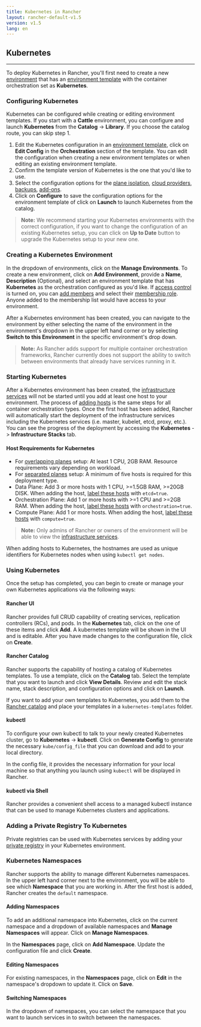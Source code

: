 ```yaml
---
title: Kubernetes in Rancher
layout: rancher-default-v1.5
version: v1.5
lang: en
---
```


## Kubernetes
---

To deploy Kubernetes in Rancher, you'll first need to create a new [environment]({{site.baseurl}}/rancher/{{page.version}}/{{page.lang}}/environments/) that has an [environment template]({{site.baseurl}}/rancher/{{page.version}}/{{page.lang}}/environments/#what-is-an-environment-template) with the container orchestration set as **Kubernetes**.

### Configuring Kubernetes

Kubernetes can be configured while creating or editing environment templates. If you start with a **Cattle** environment, you can configure and launch **Kubernetes** from the **Catalog** -> **Library**. If you choose the catalog route, you can skip step 1.

1. Edit the Kubernetes configuration in an [environment template]({{site.baseurl}}/rancher/{{page.version}}/{{page.lang}}/environments/#what-is-an-environment-template), click on **Edit Config** in the **Orchestration** section of the template. You can edit the configuration when creating a new environment templates or when editing an existing environment template.
2. Confirm the template version of Kubernetes is the one that you'd like to use.
3. Select the configuration options for the [plane isolation]({{site.baseurl}}/rancher/{{page.version}}/{{page.lang}}/kubernetes/resiliency-planes/), [cloud providers]({{site.baseurl}}/rancher/{{page.version}}/{{page.lang}}/kubernetes/providers/), [backups]({{site.baseurl}}/rancher/{{page.version}}/{{page.lang}}/kubernetes/backups/), [add-ons]({{site.baseurl}}/rancher/{{page.version}}/{{page.lang}}/kubernetes/addons/).
4. Click on **Configure** to save the configuration options for the environment template of click on **Launch** to launch Kubernetes from the catalog.

> **Note:** We recommend starting your Kubernetes environments with the correct configuration, if you want to change the configuration of an existing Kubernetes setup, you can click on **Up to Date** button to upgrade the Kubernetes setup to your new one. 

### Creating a Kubernetes Environment

In the dropdown of environments, click on the **Manage Environments**. To create a new environment, click on **Add Environment**, provide a **Name**, **Description** (Optional), and select an environment template that has **Kubernetes** as the orchestration configured as you'd like. If [access control]({{site.baseurl}}/rancher/{{page.version}}/{{page.lang}}/configuration/access-control/) is turned on, you can [add members]({{site.baseurl}}/rancher/{{page.version}}/{{page.lang}}/environments/#editing-members) and select their [membership role]({{site.baseurl}}/rancher/{{page.version}}/{{page.lang}}/environments/#membership-roles). Anyone added to the membership list would have access to your environment.

After a Kubernetes environment has been created, you can navigate to the environment by either selecting the name of the environment in the environment's dropdown in the upper left hand corner or by selecting **Switch to this Environment** in the specific environment's drop down.

> **Note:** As Rancher adds support for multiple container orchestration frameworks, Rancher currently does not support the ability to switch between environments that already have services running in it.

### Starting Kubernetes

After a Kubernetes environment has been created, the [infrastructure services]({{site.baseurl}}/rancher/{{page.version}}/{{page.lang}}/rancher-services/) will not be started until you add at least one host to your environment. The process of [adding hosts]({{site.baseurl}}/rancher/{{page.version}}/{{page.lang}}/hosts/) is the same steps for all container orchestration types. Once the first host has been added, Rancher will automatically start the deployment of the infrastructure services including the Kubernetes services (i.e. master, kubelet, etcd, proxy, etc.). You can see the progress of the deployment by accessing the **Kubernetes** -> **Infrastructure Stacks** tab.

#### Host Requirements for Kubernetes

* For [overlapping planes]({{site.baseurl}}/rancher/{{page.version}}/{{page.lang}}/kubernetes/resiliency-planes/#overlapping-planes) setup: At least 1 CPU, 2GB RAM. Resource requirements vary depending on workload.
* For [separated planes]({{site.baseurl}}/rancher/{{page.version}}/{{page.lang}}/kubernetes/resiliency-planes/#separated-planes) setup: A minimum of five hosts is required for this deployment type.
 * Data Plane: Add 3 or more hosts with 1 CPU, >=1.5GB RAM, >=20GB DISK. When adding the host, [label these hosts]({{site.baseurl}}/rancher/{{page.version}}/{{page.lang}}/hosts/#host-labels) with `etcd=true`.
 * Orchestration Plane: Add 1 or more hosts with >=1 CPU and >=2GB RAM. When adding the host, [label these hosts]({{site.baseurl}}/rancher/{{page.version}}/{{page.lang}}/hosts/#host-labels) with `orchestration=true`.
 * Compute Plane: Add 1 or more hosts. When adding the host, [label these hosts]({{site.baseurl}}/rancher/{{page.version}}/{{page.lang}}/hosts/#host-labels) with `compute=true`.

> **Note:** Only admins of Rancher or owners of the environment will be able to view the [infrastructure services]({{site.baseurl}}/rancher/{{page.version}}/{{page.lang}}/rancher-services/).

When adding hosts to Kubernetes, the hostnames are used as unique identifiers for Kubernetes nodes when using `kubectl get nodes`.

### Using Kubernetes

Once the setup has completed, you can begin to create or manage your own Kubernetes applications via the following ways:

#### Rancher UI

Rancher provides full CRUD capability of creating services, replication controllers (RCs), and pods. In the **Kubernetes** tab, click on the one of these items and click **Add**. A kubernetes template will be shown in the UI and is editable. After you have made changes to the configuration file, click on **Create**.

#### Rancher Catalog

Rancher supports the capability of hosting a catalog of Kubernetes templates. To use a template, click on the **Catalog** tab. Select the template that you want to launch and click **View Details**. Review and edit the stack name, stack description, and configuration options and click on **Launch**.

If you want to add your own templates to Kubernetes, you add them to the [Rancher catalog]({{site.baseurl}}/rancher/{{page.version}}/{{page.lang}}/catalog/) and place your templates in a `kubernetes-templates` folder.

#### kubectl

To configure your own kubectl to talk to your newly created Kubernetes cluster, go to **Kubernetes** -> **kubectl**. Click on **Generate Config** to generate the necessary `kube/config_file` that you can download and add to your local directory.

In the config file, it provides the necessary information for your local machine so that anything you launch using `kubectl` will be displayed in Rancher.

#### kubectl via Shell

Rancher provides a convenient shell access to a managed kubectl instance that can be used to manage Kubernetes clusters and applications.

### Adding a Private Registry To Kubernetes

Private registries can be used with Kubernetes services by adding your [private registry]({{site.baseurl}}/rancher/{{page.version}}/{{page.lang}}/environments/registries/) in your Kubernetes environment.

### Kubernetes Namespaces

Rancher supports the ability to manage different Kubernetes namespaces. In the upper left hand corner next to the environment, you will be able to see which **Namespace** that you are working in. After the first host is added, Rancher creates the `default` namespace.

#### Adding Namespaces

To add an additional namespace into Kubernetes, click on the current namespace and a dropdown of available namespaces and **Manage Namespaces** will appear. Click on **Manage Namespaces**.

In the **Namespaces** page, click on **Add Namespace**. Update the configuration file and click **Create**.


#### Editing Namespaces

For existing namespaces, in the **Namespaces** page, click on **Edit** in the namespace's dropdown to update it. Click on **Save**.

#### Switching Namespaces

In the dropdown of namespaces, you can select the namespace that you want to launch services in to switch between the namespaces.
